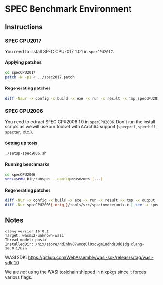 # SPEC Benchmark Environment

## Instructions

### SPEC CPU2017

You need to install SPEC CPU2017 1.0.1 in `specCPU2017`.

#### Applying patches
```bash
cd specCPU2017
patch -N -p1 < ../spec2017.patch
```

#### Regenerating patches
```bash
diff -Naur -x config -x build -x exe -x run -x result -x tmp specCPU2017.orig/ specCPU2017/ | tee spec2017.patch
```

### SPEC CPU2006

You need to extract SPEC CPU2006 1.0 in `specCPU2006`.
Don't run the install scripts as we will use our toolset with AArch64 support (`specperl`, `specdiff`, `spectar`, etc.).

#### Setting up tools

```bash
./setup-spec2006.sh
```

#### Running benchmarks

```bash
cd specCPU2006
SPEC=$PWD bin/runspec --config=wasm2006 [...]
```

#### Regenerating patches

```bash
diff -Nur -x config -x build -x exe -x run -x result -x tmp -x output -x tools -x SUM.tools -x '*.rej' specCPU2006.orig/ specCPU2006/ | sed '/Binary\ files\ /d' | tee spec2006.patch
diff -Nur specCPU2006{.orig,}/tools/src/specinvoke/unix.c | tee -a spec2006.patch
```

## Notes

```
clang version 16.0.1
Target: wasm32-unknown-wasi
Thread model: posix
InstalledDir: /nix/store/hd2nbv87wmcq0l0xcvgm18dhdz0d61dg-clang-16.0.1/bin
```

WASI SDK: https://github.com/WebAssembly/wasi-sdk/releases/tag/wasi-sdk-20

We are _not_ using the WASI toolchain shipped in nixpkgs since it forces various flags.
